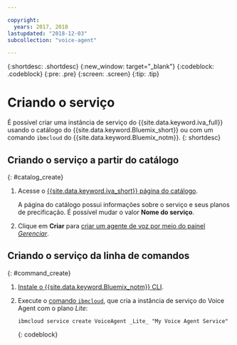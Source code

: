 ```yaml
---

copyright:
  years: 2017, 2018
lastupdated: "2018-12-03"
subcollection: "voice-agent"

---
```


{:shortdesc: .shortdesc}
{:new_window: target="_blank"}
{:codeblock: .codeblock}
{:pre: .pre}
{:screen: .screen}
{:tip: .tip}


# Criando o serviço

É possível criar uma instância de serviço do {{site.data.keyword.iva_full}} usando o catálogo do {{site.data.keyword.Bluemix_short}} ou com um comando `ibmcloud` do {{site.data.keyword.Bluemix_notm}}.
{: shortdesc}


## Criando o serviço a partir do catálogo
{: #catalog_create}

1. Acesse o [{{site.data.keyword.iva_short}} página do catálogo](https://cloud.ibm.com/catalog/services/voice-agent-with-watson).

   A página do catálogo possui informações sobre o serviço e seus planos de precificação. É possível mudar o valor **Nome do serviço**.

2. Clique em **Criar** para [criar um agente de voz por meio do painel _Gerenciar_](/docs/services/voice-agent?topic=voice-agent-config_instance#config_instance).

## Criando o serviço da linha de comandos
{: #command_create}

1. [Instale o {{site.data.keyword.Bluemix_notm}} CLI](/docs/cli?topic=cloud-cli-ibmcloud-cli#overview).

2. Execute o [comando `ibmcloud`](/docs/cli/idt?topic=cloud-cli-idt-cli#idt-cli), que cria
a instância de serviço do Voice Agent com o plano _Lite_:

   ```
   ibmcloud service create VoiceAgent _Lite_ "My Voice Agent Service"
   ```
   {: codeblock}
